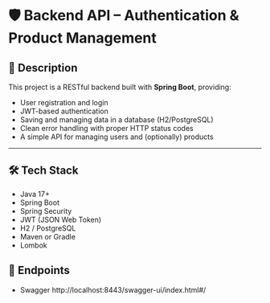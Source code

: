 # 🛡️ Backend API – Authentication & Product Management

## 📖 Description

This project is a RESTful backend built with **Spring Boot**, providing:

- User registration and login
- JWT-based authentication
- Saving and managing data in a database (H2/PostgreSQL)
- Clean error handling with proper HTTP status codes
- A simple API for managing users and (optionally) products

---

## 🛠️ Tech Stack

- Java 17+
- Spring Boot
- Spring Security
- JWT (JSON Web Token)
- H2 / PostgreSQL
- Maven or Gradle
- Lombok

## 🚀 Endpoints

- Swagger
  http://localhost:8443/swagger-ui/index.html#/